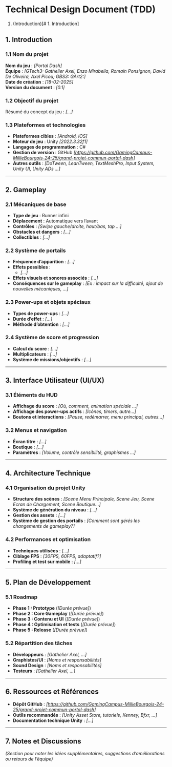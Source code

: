 # Technical Design Document (TDD)

1. (Introduction)[# 1. Introduction]

## 1. Introduction

### 1.1 Nom du projet
**Nom du jeu** : _[Portal Dash]_  
**Équipe** : _[GTech3: Gathelier Axel, Enzo Mirabella, Romain Ponsignon, David De Oliveira, Axel Picou; GBS3: GArt2:]_  
**Date de création** : _[18-02-2025]_  
**Version du document** : _[0.1]_  

### 1.2 Objectif du projet
Résumé du concept du jeu : _[...]_

### 1.3 Plateformes et technologies
- **Plateformes cibles** : _[Android, iOS]_  
- **Moteur de jeu** : Unity _[2022.3.32f1]_  
- **Langages de programmation** : C#  
- **Gestion de version** : GitHub _[https://github.com/GamingCampus-MillieBourgois-24-25/grand-projet-commun-portal-dash]_  
- **Autres outils** : _[DoTween, LeanTween, TextMeshPro, Input System, Unity UI, Unity ADs ...]_

---

## 2. Gameplay

### 2.1 Mécaniques de base
- **Type de jeu** : Runner infini
- **Déplacement** : Automatique vers l’avant
- **Contrôles** : _[Swipe gauche/droite, haut/bas, tap ...]_  
- **Obstacles et dangers** : _[...]_
- **Collectibles** : _[...]_

### 2.2 Système de portails
- **Fréquence d’apparition** : _[...]_  
- **Effets possibles** :
  - _[...]_
- **Effets visuels et sonores associés** : _[...]_  
- **Conséquences sur le gameplay** : _[Ex : impact sur la difficulté, ajout de nouvelles mécaniques, ...]_

### 2.3 Power-ups et objets spéciaux
- **Types de power-ups** : _[...]_
- **Durée d’effet** : _[...]_  
- **Méthode d’obtention** : _[...]_  

### 2.4 Système de score et progression
- **Calcul du score** : _[...]_  
- **Multiplicateurs** : _[...]_  
- **Système de missions/objectifs** : _[...]_

---

## 3. Interface Utilisateur (UI/UX)

### 3.1 Éléments du HUD
- **Affichage du score** : _[Où, comment, animation spéciale ...]_  
- **Affichage des power-ups actifs** : _[Icônes, timers, autre...]_  
- **Boutons et interactions** : _[Pause, redémarrer, menu principal, autres...]_  

### 3.2 Menus et navigation
- **Écran titre** : _[...]_  
- **Boutique** : _[...]_  
- **Paramètres** : _[Volume, contrôle sensibilité, graphismes ...]_

---

## 4. Architecture Technique

### 4.1 Organisation du projet Unity
- **Structure des scènes** : _[Scene Menu Principale, Scene Jeu, Scene Ecran de Chargement, Scene Boutique...]_  
- **Système de génération du niveau** : _[...]_  
- **Gestion des assets** : _[...]_  
- **Système de gestion des portails** : _[Comment sont gérés les changements de gameplay?]_  

### 4.2 Performances et optimisation
- **Techniques utilisées** : _[...]_  
- **Ciblage FPS** : _[30FPS, 60FPS, adaptatif?]_  
- **Profiling et test sur mobile** : _[...]_

---

## 5. Plan de Développement

### 5.1 Roadmap
- **Phase 1 : Prototype** (_[Durée prévue]_)  
- **Phase 2 : Core Gameplay** (_[Durée prévue]_)  
- **Phase 3 : Contenu et UI** (_[Durée prévue]_)  
- **Phase 4 : Optimisation et tests** (_[Durée prévue]_)  
- **Phase 5 : Release** (_[Durée prévue]_)  

### 5.2 Répartition des tâches
- **Développeurs** : _[Gathelier Axel, ...]_  
- **Graphistes/UI** : _[Noms et responsabilités]_  
- **Sound Design** : _[Noms et responsabilités]_  
- **Testeurs** : _[Gathelier Axel, ...]_  

---

## 6. Ressources et Références

- **Dépôt GitHub** : _[https://github.com/GamingCampus-MillieBourgois-24-25/grand-projet-commun-portal-dash]_  
- **Outils recommandés** : _[Unity Asset Store, tutoriels, Kenney, Bfxr, ...]_  
- **Documentation technique Unity** : _[...]_  

---

## 7. Notes et Discussions

_(Section pour noter les idées supplémentaires, suggestions d’améliorations ou retours de l’équipe)_
